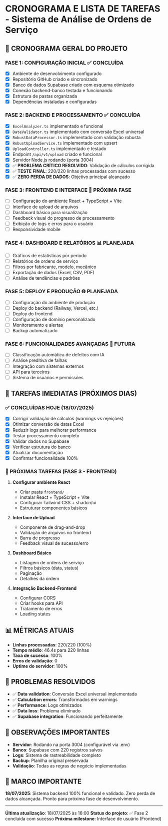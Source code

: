 # CRONOGRAMA E LISTA DE TAREFAS - Sistema de Análise de Ordens de Serviço

## 📅 CRONOGRAMA GERAL DO PROJETO

### FASE 1: CONFIGURAÇÃO INICIAL ✅ **CONCLUÍDA**
- [x] Ambiente de desenvolvimento configurado
- [x] Repositório GitHub criado e sincronizado
- [x] Banco de dados Supabase criado com esquema otimizado
- [x] Conexão backend-banco testada e funcionando
- [x] Estrutura de pastas organizada
- [x] Dependências instaladas e configuradas

### FASE 2: BACKEND E PROCESSAMENTO ✅ **CONCLUÍDA**
- [x] `ExcelAnalyzer.ts` implementado e funcional
- [x] `DateValidator.ts` implementado com conversão Excel universal
- [x] `RobustDataProcessor.ts` implementado com validação robusta
- [x] `RobustUploadService.ts` implementado com upsert
- [x] `UploadController.ts` implementado e testado
- [x] Endpoint `/api/v1/upload` criado e funcional
- [x] Servidor Node.js rodando (porta 3004)
- [x] ✅ **PROBLEMA CRÍTICO RESOLVIDO**: Validação de cálculos corrigida
- [x] ✅ **TESTE FINAL**: 220/220 linhas processadas com sucesso
- [x] ✅ **ZERO PERDA DE DADOS**: Objetivo principal alcançado

### FASE 3: FRONTEND E INTERFACE 🚀 **PRÓXIMA FASE**
- [ ] Configuração do ambiente React + TypeScript + Vite
- [ ] Interface de upload de arquivos
- [ ] Dashboard básico para visualização
- [ ] Feedback visual do progresso de processamento
- [ ] Exibição de logs e erros para o usuário
- [ ] Responsividade mobile

### FASE 4: DASHBOARD E RELATÓRIOS 📊 **PLANEJADA**
- [ ] Gráficos de estatísticas por período
- [ ] Relatórios de ordens de serviço
- [ ] Filtros por fabricante, modelo, mecânico
- [ ] Exportação de dados (Excel, CSV, PDF)
- [ ] Análise de tendências e padrões

### FASE 5: DEPLOY E PRODUÇÃO 🌐 **PLANEJADA**
- [ ] Configuração do ambiente de produção
- [ ] Deploy do backend (Railway, Vercel, etc.)
- [ ] Deploy do frontend
- [ ] Configuração de domínio personalizado
- [ ] Monitoramento e alertas
- [ ] Backup automatizado

### FASE 6: FUNCIONALIDADES AVANÇADAS 🧠 **FUTURA**
- [ ] Classificação automática de defeitos com IA
- [ ] Análise preditiva de falhas
- [ ] Integração com sistemas externos
- [ ] API para terceiros
- [ ] Sistema de usuários e permissões

## 🎯 TAREFAS IMEDIATAS (PRÓXIMOS DIAS)

### ✅ CONCLUÍDAS HOJE (18/07/2025)
- [x] Corrigir validação de cálculos (warnings vs rejeições)
- [x] Otimizar conversão de datas Excel
- [x] Reduzir logs para melhorar performance
- [x] Testar processamento completo
- [x] Validar dados no Supabase
- [x] Verificar estrutura do banco
- [x] Atualizar documentação
- [x] Confirmar funcionalidade 100%

### 🔄 PRÓXIMAS TAREFAS (FASE 3 - FRONTEND)
1. **Configurar ambiente React**
   - Criar pasta `frontend/`
   - Instalar React + TypeScript + Vite
   - Configurar Tailwind CSS + shadcn/ui
   - Estruturar componentes básicos

2. **Interface de Upload**
   - Componente de drag-and-drop
   - Validação de arquivos no frontend
   - Barra de progresso
   - Feedback visual de sucesso/erro

3. **Dashboard Básico**
   - Listagem de ordens de serviço
   - Filtros básicos (data, status)
   - Paginação
   - Detalhes da ordem

4. **Integração Backend-Frontend**
   - Configurar CORS
   - Criar hooks para API
   - Tratamento de erros
   - Loading states

## 📊 MÉTRICAS ATUAIS
- **Linhas processadas**: 220/220 (100%)
- **Tempo médio**: 46.4s para 220 linhas
- **Taxa de sucesso**: 100%
- **Erros de validação**: 0
- **Uptime do servidor**: 100%

## 🚨 PROBLEMAS RESOLVIDOS
- ✅ **Data validation**: Conversão Excel universal implementada
- ✅ **Calculation errors**: Transformados em warnings
- ✅ **Performance**: Logs otimizados
- ✅ **Data loss**: Problema eliminado
- ✅ **Supabase integration**: Funcionando perfeitamente

## 📝 OBSERVAÇÕES IMPORTANTES
- **Servidor**: Rodando na porta 3004 (configurável via .env)
- **Banco**: Supabase com 220 registros salvos
- **Logs**: Sistema de rastreabilidade completo
- **Backup**: Planilha original preservada
- **Validação**: Todas as regras de negócio implementadas

## 🎉 MARCO IMPORTANTE
**18/07/2025**: Sistema backend 100% funcional e validado. Zero perda de dados alcançada. Pronto para próxima fase de desenvolvimento.

---

**Última atualização**: 18/07/2025 às 16:00
**Status do projeto**: ✅ Fase 2 concluída com sucesso
**Próxima milestone**: Interface de usuário (Frontend)